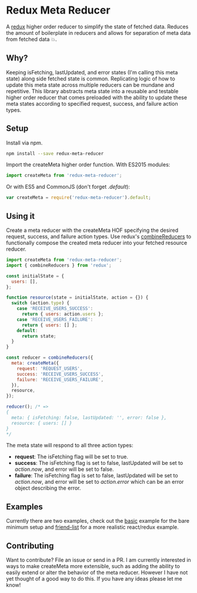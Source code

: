 # Redux Meta Reducer
A [redux](https://github.com/reactjs/redux) higher order reducer to simplify the state of fetched data. Reduces the amount of boilerplate in reducers and allows for separation of meta data from fetched data :collision:.

## Why?
Keeping isFetching, lastUpdated, and error states (I'm calling this meta state) along side fetched state is common. Replicating logic of how to update this meta state across multiple reducers can be mundane and repetitive. This library abstracts meta state into a reusable and testable higher order reducer that comes preloaded with the ability to update these meta states according to specified request, success, and failure action types.

## Setup
Install via npm.

```sh
npm install --save redux-meta-reducer
```

Import the createMeta higher order function. With ES2015 modules:

```javascript
import createMeta from 'redux-meta-reducer';
```

Or with ES5 and CommonJS (don't forget _.default_):
```javascript
var createMeta = require('redux-meta-reducer').default;
```

## Using it
Create a meta reducer with the createMeta HOF specifying the desired request, success, and failure action types. Use redux's [combineReducers](http://redux.js.org/docs/api/combineReducers.html) to functionally compose the created meta reducer into your fetched resource reducer.
```javascript
import createMeta from 'redux-meta-reducer';
import { combineReducers } from 'redux';

const initialState = {
  users: [],
};

function resource(state = initialState, action = {}) {
  switch (action.type) {
    case 'RECEIVE_USERS_SUCCESS':
      return { users: action.users };
    case 'RECEIVE_USERS_FAILURE':
      return { users: [] };
    default:
      return state;
  }
}

const reducer = combineReducers({
  meta: createMeta({
    request: 'REQUEST_USERS',
    success: 'RECEIVE_USERS_SUCCESS',
    failure: 'RECEIVE_USERS_FAILURE',
  }),
  resource,
});

reducer(); /* =>
{
  meta: { isFetching: false, lastUpdated: '', error: false },
  resource: { users: [] }
}
*/
```
The meta state will respond to all three action types:
- **request**:
The isFetching flag will be set to true.
- **success**:
The isFetching flag is set to false, lastUpdated will be set to _action.now_, and error will be set to false.
- **failure**:
The isFetching flag is set to false, lastUpdated will be set to _action.now_, and error will be set to _action.error_ which can be an error object describing the error.

## Examples
Currently there are two examples, check out the [basic](/examples/basic) example for the bare minimum setup and [friend-list](/examples/friend-list) for a more realistic react/redux example.

## Contributing
Want to contribute? File an issue or send in a PR. I am currently interested in ways to make createMeta more extensible, such as adding the ability to easily extend or alter the behavior of the meta reducer. However I have not yet thought of a good way to do this. If you have any ideas please let me know!
